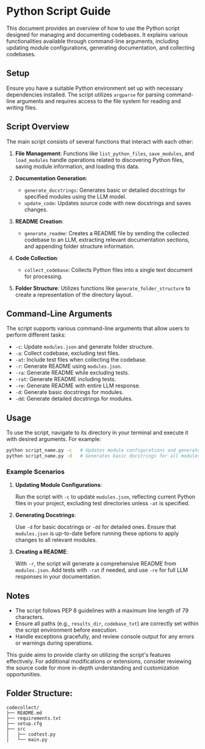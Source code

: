 # Python Script Guide

This document provides an overview of how to use the Python script designed for managing and documenting codebases. It explains various functionalities available through command-line arguments, including updating module configurations, generating documentation, and collecting codebases.

## Setup

Ensure you have a suitable Python environment set up with necessary dependencies installed. The script utilizes `argparse` for parsing command-line arguments and requires access to the file system for reading and writing files.

## Script Overview

The main script consists of several functions that interact with each other:

1. **File Management**: Functions like `list_python_files`, `save_modules`, and `load_modules` handle operations related to discovering Python files, saving module information, and loading this data.
   
2. **Documentation Generation**:
   - `generate_docstrings`: Generates basic or detailed docstrings for specified modules using the LLM model.
   - `update_code`: Updates source code with new docstrings and saves changes.

3. **README Creation**:
   - `generate_readme`: Creates a README file by sending the collected codebase to an LLM, extracting relevant documentation sections, and appending folder structure information.

4. **Code Collection**:
   - `collect_codebase`: Collects Python files into a single text document for processing.

5. **Folder Structure**: Utilizes functions like `generate_folder_structure` to create a representation of the directory layout.

## Command-Line Arguments

The script supports various command-line arguments that allow users to perform different tasks:

- `-c`: Update `modules.json` and generate folder structure.
- `-a`: Collect codebase, excluding test files.
- `-at`: Include test files when collecting the codebase.
- `-r`: Generate README using `modules.json`.
- `-ra`: Generate README while excluding tests.
- `-rat`: Generate README including tests.
- `-re`: Generate README with entire LLM response.
- `-d`: Generate basic docstrings for modules.
- `-dd`: Generate detailed docstrings for modules.

## Usage

To use the script, navigate to its directory in your terminal and execute it with desired arguments. For example:

```bash
python script_name.py -c   # Updates module configurations and generates folder structure.
python script_name.py -d   # Generates basic docstrings for all modules.
```

### Example Scenarios

1. **Updating Module Configurations**:
   
   Run the script with `-c` to update `modules.json`, reflecting current Python files in your project, excluding test directories unless `-at` is specified.

2. **Generating Docstrings**:

   Use `-d` for basic docstrings or `-dd` for detailed ones. Ensure that `modules.json` is up-to-date before running these options to apply changes to all relevant modules.

3. **Creating a README**:

   With `-r`, the script will generate a comprehensive README from `modules.json`. Add tests with `-rat` if needed, and use `-re` for full LLM responses in your documentation.

## Notes

- The script follows PEP 8 guidelines with a maximum line length of 79 characters.
- Ensure all paths (e.g., `results_dir`, `codebase_txt`) are correctly set within the script environment before execution.
- Handle exceptions gracefully, and review console output for any errors or warnings during operations.

This guide aims to provide clarity on utilizing the script's features effectively. For additional modifications or extensions, consider reviewing the source code for more in-depth understanding and customization opportunities.

## Folder Structure:
```
codecollect/
├── README.md
├── requirements.txt
├── setup.cfg
├── src
│   ├── codtest.py
│   └── main.py
```